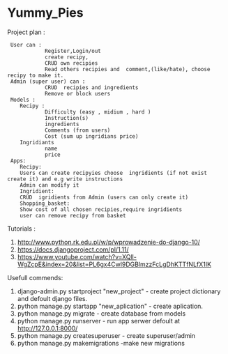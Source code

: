 # Yummy_Pies

Project plan  :

     User can :
                Register,Login/out
                create recipy,
                CRUD own recipies 
                Read others recipies and  comment,(like/hate), choose recipy to make it.
     Admin (super user) can :  
                CRUD  recipies and ingredients
                Remove or block users
     Models :
        Recipy :
                Difficulty (easy , midium , hard )
                Instruction(s)
                ingredients
                Comments (from users)
                Cost (sum up ingridians price)
        Ingridiants        
                name
                price
     Apps:
        Recipy:
        Users can create recipyies choose  ingridients (if not exist create it) and e.g write instructions
        Admin can modify it              
        Ingridient:
        CRUD  igridients from Admin (users can only create it) 
        Shopping_basket: 
        Show cost of all chosen recipies,require ingridients 
        user can remove recipy from basket           
 
            
Tutorials :

1. http://www.python.rk.edu.pl/w/p/wprowadzenie-do-django-10/
2. https://docs.djangoproject.com/pl/1.11/
3. https://www.youtube.com/watch?v=XQll-WgZcpE&index=20&list=PL6gx4Cwl9DGBlmzzFcLgDhKTTfNLfX1IK


Usefull commends:

1. django-admin.py startproject "new_project" - create project dictionary and defoult django files.
2. python manage.py startapp "new_aplication" - create aplication.
3. python manage.py migrate - create database from models 
4. python manage.py runserver - run app serwer  defoult at http://127.0.0.1:8000/
5. python manage.py createsuperuser - create superuser/admin
6. python manage.py makemigrations -make new migrations
